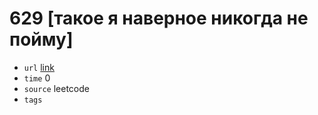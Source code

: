 # 629 [такое я наверное никогда не пойму]
- `url` [link](https://leetcode.com/problems/k-inverse-pairs-array/description/?envType=daily-question&envId=2024-01-27)
- `time` 0
- `source` leetcode
- `tags` 